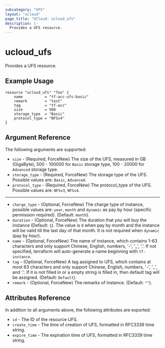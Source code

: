 ```yaml
---
subcategory: "UFS"
layout: "ucloud"
page_title: "UCloud: ucloud_ufs"
description: |-
  Provides a UFS resource.
---
```


# ucloud_ufs

Provides a UFS resource.

## Example Usage

```hcl
resource "ucloud_ufs" "foo" {
	name  	 	  = "tf-acc-ufs-basic"
	remark 		  = "test"
	tag           = "tf-acc"
	size      	  = 500 
	storage_type  = "Basic"
	protocol_type = "NFSv4"
}
```

## Argument Reference

The following arguments are supported:

* `size` - (Required, ForceNew) The size of the UFS, measured in GB (GigaByte), 500 - 100000 for `Basic` storage type, 100 - 20000 for `Advanced` storage type.
* `storage_type` - (Required, ForceNew) The storage type of the UFS. Possible values are: `Basic`, `Advanced`.
* `protocol_type` - (Required, ForceNew) The protocol_type of the UFS. Possible values are: `NFSv3`, `NFSv4`.

- - -

* `charge_type` - (Optional, ForceNew) The charge type of instance, possible values are: `year`, `month` and `dynamic` as pay by hour (specific permission required). (Default: `month`).
* `duration` - (Optional, ForceNew) The duration that you will buy the instance (Default: `1`). The value is `0` when pay by month and the instance will be valid till the last day of that month. It is not required when `dynamic` (pay by hour).
* `name` - (Optional, ForceNew) The name of instance, which contains 1-63 characters and only support Chinese, English, numbers, '-', '_', '.'. If not specified, terraform will auto-generate a name beginning with `tf-instance`.
* `tag` - (Optional, ForceNew) A tag assigned to UFS, which contains at most 63 characters and only support Chinese, English, numbers, '-', '_', and '.'. If it is not filled in or a empty string is filled in, then default tag will be assigned. (Default: `Default`).
* `remark` - (Optional, ForceNew) The remarks of instance. (Default: `""`).

## Attributes Reference

In addition to all arguments above, the following attributes are exported:

* `id` - The ID of the resource UFS.
* `create_time` - The time of creation of UFS, formatted in RFC3339 time string.
* `expire_time` - The expiration time of UFS, formatted in RFC3339 time string.